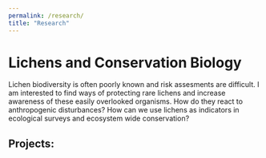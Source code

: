 ```yaml
---
permalink: /research/
title: "Research"
---
```


# Lichens and Conservation Biology

Lichen biodiversity is often poorly known and risk assesments are difficult. I am interested to find ways of protecting rare lichens and increase awareness of these easily overlooked organisms. How do they react to anthropogenic disturbances? How can we use lichens as indicators in ecological surveys and ecosystem wide conservation?

## Projects: 
